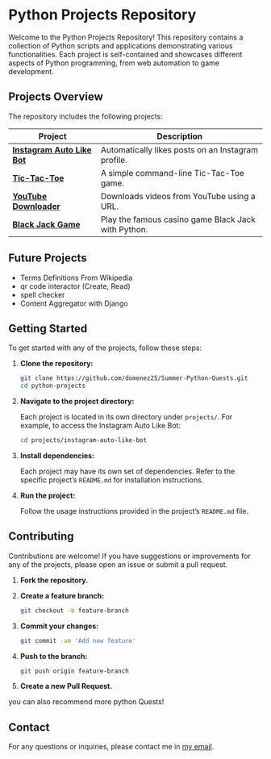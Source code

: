 # Python Projects Repository

Welcome to the Python Projects Repository! This repository contains a collection of Python scripts and applications demonstrating various functionalities. Each project is self-contained and showcases different aspects of Python programming, from web automation to game development.

## Projects Overview

The repository includes the following projects:

| Project                     | Description                                        |
| --------------------------- | -------------------------------------------------- |
| [**Instagram Auto Like Bot**](instagram%20auto%20like/README.md) | Automatically likes posts on an Instagram profile. |
| [**Tic-Tac-Toe**](tictactoe/README.md) | A simple command-line Tic-Tac-Toe game. |
| [**YouTube Downloader**](youtube_downloader/README.md) | Downloads videos from YouTube using a URL. |
| [**Black Jack Game**](Black_Jack/README.md) | Play the famous casino game Black Jack with Python. |

## Future Projects
- Terms Definitions From Wikipedia
- qr code interactor (Create, Read)
- spell checker
- Content Aggregator with Django

## Getting Started

To get started with any of the projects, follow these steps:

1. **Clone the repository:**

   ```bash
   git clone https://github.com/domenez25/Summer-Python-Quests.git
   cd python-projects
   ```

2. **Navigate to the project directory:**

   Each project is located in its own directory under `projects/`. For example, to access the Instagram Auto Like Bot:

   ```bash
   cd projects/instagram-auto-like-bot
   ```

3. **Install dependencies:**

   Each project may have its own set of dependencies. Refer to the specific project’s `README.md` for installation instructions.

4. **Run the project:**

   Follow the usage instructions provided in the project’s `README.md` file.

## Contributing

Contributions are welcome! If you have suggestions or improvements for any of the projects, please open an issue or submit a pull request.

1. **Fork the repository.**
2. **Create a feature branch:**

   ```bash
   git checkout -b feature-branch
   ```

3. **Commit your changes:**

   ```bash
   git commit -am 'Add new feature'
   ```

4. **Push to the branch:**

   ```bash
   git push origin feature-branch
   ```

5. **Create a new Pull Request.**

you can also recommend more python Quests!

## Contact

For any questions or inquiries, please contact me in [my email](mailto:bouzara.zakaria.25@gmail.com).
